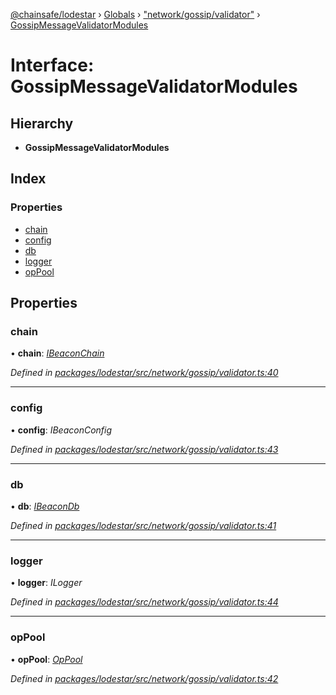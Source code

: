 [@chainsafe/lodestar](../README.md) › [Globals](../globals.md) › ["network/gossip/validator"](../modules/_network_gossip_validator_.md) › [GossipMessageValidatorModules](_network_gossip_validator_.gossipmessagevalidatormodules.md)

# Interface: GossipMessageValidatorModules

## Hierarchy

* **GossipMessageValidatorModules**

## Index

### Properties

* [chain](_network_gossip_validator_.gossipmessagevalidatormodules.md#chain)
* [config](_network_gossip_validator_.gossipmessagevalidatormodules.md#config)
* [db](_network_gossip_validator_.gossipmessagevalidatormodules.md#db)
* [logger](_network_gossip_validator_.gossipmessagevalidatormodules.md#logger)
* [opPool](_network_gossip_validator_.gossipmessagevalidatormodules.md#oppool)

## Properties

###  chain

• **chain**: *[IBeaconChain](_chain_interface_.ibeaconchain.md)*

*Defined in [packages/lodestar/src/network/gossip/validator.ts:40](https://github.com/ChainSafe/lodestar/blob/393d800/packages/lodestar/src/network/gossip/validator.ts#L40)*

___

###  config

• **config**: *IBeaconConfig*

*Defined in [packages/lodestar/src/network/gossip/validator.ts:43](https://github.com/ChainSafe/lodestar/blob/393d800/packages/lodestar/src/network/gossip/validator.ts#L43)*

___

###  db

• **db**: *[IBeaconDb](_db_api_beacon_interface_.ibeacondb.md)*

*Defined in [packages/lodestar/src/network/gossip/validator.ts:41](https://github.com/ChainSafe/lodestar/blob/393d800/packages/lodestar/src/network/gossip/validator.ts#L41)*

___

###  logger

• **logger**: *ILogger*

*Defined in [packages/lodestar/src/network/gossip/validator.ts:44](https://github.com/ChainSafe/lodestar/blob/393d800/packages/lodestar/src/network/gossip/validator.ts#L44)*

___

###  opPool

• **opPool**: *[OpPool](../classes/_oppool_oppool_.oppool.md)*

*Defined in [packages/lodestar/src/network/gossip/validator.ts:42](https://github.com/ChainSafe/lodestar/blob/393d800/packages/lodestar/src/network/gossip/validator.ts#L42)*
